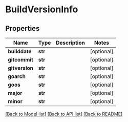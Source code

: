 # BuildVersionInfo

## Properties
Name | Type | Description | Notes
------------ | ------------- | ------------- | -------------
**builddate** | **str** |  | [optional] 
**gitcommit** | **str** |  | [optional] 
**gitversion** | **str** |  | [optional] 
**goarch** | **str** |  | [optional] 
**goos** | **str** |  | [optional] 
**major** | **str** |  | [optional] 
**minor** | **str** |  | [optional] 

[[Back to Model list]](../README.md#documentation-for-models) [[Back to API list]](../README.md#documentation-for-api-endpoints) [[Back to README]](../README.md)


